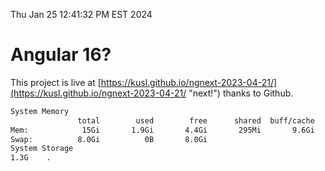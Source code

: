 Thu Jan 25 12:41:32 PM EST 2024

# Angular 16?


This project is live at [https://kusl.github.io/ngnext-2023-04-21/](https://kusl.github.io/ngnext-2023-04-21/ "next!") thanks to Github.

```bash
System Memory
               total        used        free      shared  buff/cache   available
Mem:            15Gi       1.9Gi       4.4Gi       295Mi       9.6Gi        13Gi
Swap:          8.0Gi          0B       8.0Gi
System Storage
1.3G	.
```
